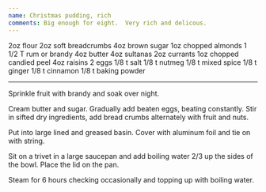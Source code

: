 ```yaml
---
name: Christmas pudding, rich
comments: Big enough for eight.  Very rich and delicous.
---
```


2oz flour
2oz soft breadcrumbs
4oz brown sugar
1oz chopped almonds
1 1/2 T rum or brandy
4oz butter
4oz sultanas
2oz currants
1oz chopped candied peel
4oz raisins
2 eggs
1/8 t salt
1/8 t nutmeg
1/8 t mixed spice
1/8 t ginger
1/8 t cinnamon
1/8 t baking powder

---

Sprinkle fruit with brandy and soak over night.  

Cream butter and sugar.  Gradually add beaten eggs, beating constantly.  Stir in sifted dry ingredients, add bread crumbs alternately with fruit and nuts.  

Put into large lined and greased basin.  Cover with aluminum foil and tie on with string. 

Sit on a trivet in a large saucepan and add boiling water 2/3 up the sides of the bowl.  Place the lid on the pan. 

Steam for 6 hours checking occasionally and topping up with boiling water.

